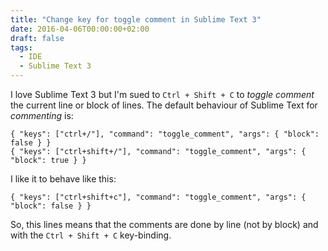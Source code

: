 ```yaml
---
title: "Change key for toggle comment in Sublime Text 3"
date: 2016-04-06T00:00:00+02:00
draft: false
tags:
  - IDE
  - Sublime Text 3
---
```


I love Sublime Text 3 but I'm sued to `Ctrl + Shift + C` to _toggle comment_ the current line or block of lines. The default behaviour of Sublime Text for _commenting_ is:

```
{ "keys": ["ctrl+/"], "command": "toggle_comment", "args": { "block": false } }
{ "keys": ["ctrl+shift+/"], "command": "toggle_comment", "args": { "block": true } }
```

I like it to behave like this:

```
{ "keys": ["ctrl+shift+c"], "command": "toggle_comment", "args": { "block": false } }
```

So, this lines means that the comments are done by line (not by block) and with the `Ctrl + Shift + C` key-binding.
